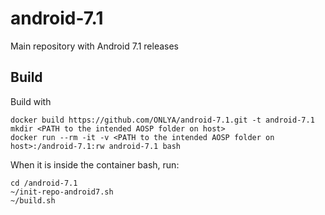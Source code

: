 # android-7.1
Main repository with Android 7.1 releases

## Build
Build with

```
docker build https://github.com/ONLYA/android-7.1.git -t android-7.1
mkdir <PATH to the intended AOSP folder on host>
docker run --rm -it -v <PATH to the intended AOSP folder on host>:/android-7.1:rw android-7.1 bash
```

When it is inside the container bash, run:

```
cd /android-7.1
~/init-repo-android7.sh
~/build.sh
```
